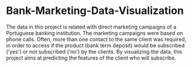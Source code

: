 # Bank-Marketing-Data-Visualization
The data in this project is related with direct marketing campaigns of a Portuguese banking institution. The marketing campaigns were based on phone calls. Often, more than one contact to the same client was required, in order to access if the product (bank term deposit) would be subscribed ('yes') or not subscribed ('no') by the clients. By visualizing the data, this project aims at predicting the features of the client who will subscribe.
